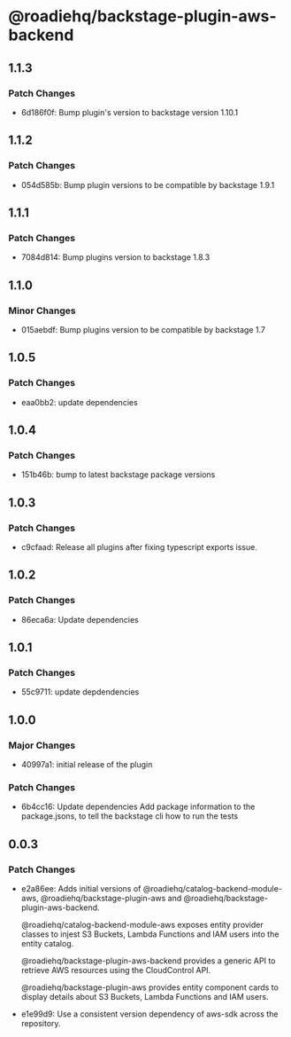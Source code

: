 # @roadiehq/backstage-plugin-aws-backend

## 1.1.3

### Patch Changes

- 6d186f0f: Bump plugin's version to backstage version 1.10.1

## 1.1.2

### Patch Changes

- 054d585b: Bump plugin versions to be compatible by backstage 1.9.1

## 1.1.1

### Patch Changes

- 7084d814: Bump plugins version to backstage 1.8.3

## 1.1.0

### Minor Changes

- 015aebdf: Bump plugins version to be compatible by backstage 1.7

## 1.0.5

### Patch Changes

- eaa0bb2: update dependencies

## 1.0.4

### Patch Changes

- 151b46b: bump to latest backstage package versions

## 1.0.3

### Patch Changes

- c9cfaad: Release all plugins after fixing typescript exports issue.

## 1.0.2

### Patch Changes

- 86eca6a: Update dependencies

## 1.0.1

### Patch Changes

- 55c9711: update depdendencies

## 1.0.0

### Major Changes

- 40997a1: initial release of the plugin

### Patch Changes

- 6b4cc16: Update dependencies
  Add package information to the package.jsons, to tell the backstage cli how to run the tests

## 0.0.3

### Patch Changes

- e2a86ee: Adds initial versions of @roadiehq/catalog-backend-module-aws, @roadiehq/backstage-plugin-aws and @roadiehq/backstage-plugin-aws-backend.

  @roadiehq/catalog-backend-module-aws exposes entity provider classes to injest S3 Buckets, Lambda Functions and IAM users into the entity catalog.

  @roadiehq/backstage-plugin-aws-backend provides a generic API to retrieve AWS resources using the CloudControl API.

  @roadiehq/backstage-plugin-aws provides entity component cards to display details about S3 Buckets, Lambda Functions and IAM users.

- e1e99d9: Use a consistent version dependency of aws-sdk across the repository.
